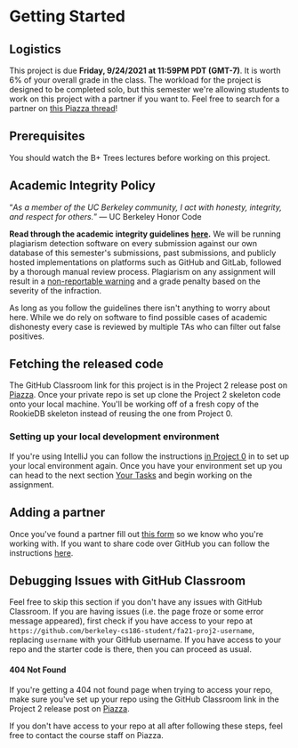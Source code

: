 # Getting Started

## Logistics

This project is due **Friday, 9/24/2021 at 11:59PM PDT (GMT-7)**. It is worth 6% of your overall grade in the class. The workload for the project is designed to be completed solo, but this semester we're allowing students to work on this project with a partner if you want to. Feel free to search for a partner on [this Piazza thread](https://piazza.com/class/krvlaer8d45ps?cid=5)!

## Prerequisites

You should watch the B+ Trees lectures before working on this project.

## Academic Integrity Policy

“_As a member of the UC Berkeley community, I act with honesty, integrity, and respect for others._” — UC Berkeley Honor Code

**Read through the academic integrity guidelines** [**here**](https://piazza.com/class/krvlaer8d45ps?cid=16)**.** We will be running plagiarism detection software on every submission against our own database of this semester's submissions, past submissions, and publicly hosted implementations on platforms such as GitHub and GitLab, followed by a thorough manual review process. Plagiarism on any assignment will result in a [non-reportable warning](https://sa.berkeley.edu/student-code-of-conduct-section6) and a grade penalty based on the severity of the infraction.

As long as you follow the guidelines there isn't anything to worry about here. While we do rely on software to find possible cases of academic dishonesty every case is reviewed by multiple TAs who can filter out false positives.

## Fetching the released code

The GitHub Classroom link for this project is in the Project 2 release post on [Piazza](https://piazza.com/class/krvlaer8d45ps). Once your private repo is set up clone the Project 2 skeleton code onto your local machine. You'll be working off of a fresh copy of the RookieDB skeleton instead of reusing the one from Project 0.

### Setting up your local development environment

If you're using IntelliJ you can follow the instructions [in Project 0](../proj0/getting-started.md#setting-up-your-local-development-environment) in to set up your local environment again. Once you have your environment set up you can head to the next section [Your Tasks](your-tasks.md) and begin working on the assignment.

## Adding a partner

Once you've found a partner fill out [this form](https://docs.google.com/forms/d/e/1FAIpQLSc-hwybdO70-Jw4VQHpWNBQ8hTRia6CahTXUCuX9ZnWCULDKQ/viewform?usp=sf_link) so we know who you're working with. If you want to share code over GitHub you can follow the instructions [here](../../common/adding-a-partner-on-github.md).

## Debugging Issues with GitHub Classroom

Feel free to skip this section if you don't have any issues with GitHub Classroom. If you are having issues \(i.e. the page froze or some error message appeared\), first check if you have access to your repo at `https://github.com/berkeley-cs186-student/fa21-proj2-username`, replacing `username` with your GitHub username. If you have access to your repo and the starter code is there, then you can proceed as usual. 

#### 404 Not Found

If you're getting a 404 not found page when trying to access your repo, make sure you've set up your repo using the GitHub Classroom link in the Project 2 release post on [Piazza](https://piazza.com/class/krvlaer8d45ps).

If you don't have access to your repo at all after following these steps, feel free to contact the course staff on Piazza.

